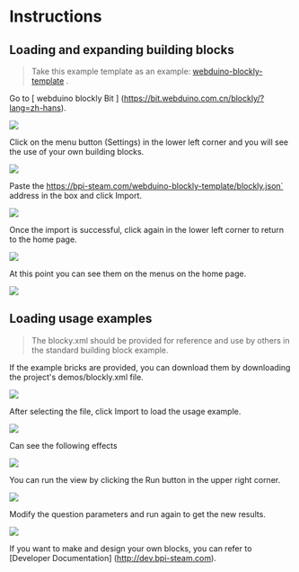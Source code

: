 # Instructions

## Loading and expanding building blocks

> Take this example template as an example: [webduino-blockly-template](https://bpi-steam.com/webduino-blockly-template/) .

Go to [ webduino blockly Bit ] (https://bit.webduino.com.cn/blockly/?lang=zh-hans).

![](basic/0.png)

Click on the menu button (Settings) in the lower left corner and you will see the use of your own building blocks.

![](basic/1.png)

Paste the https://bpi-steam.com/webduino-blockly-template/blockly.json` address in the box and click Import.

![](basic/2.png)

Once the import is successful, click again in the lower left corner to return to the home page.

![](basic/3.png)

At this point you can see them on the menus on the home page.

![](basic/4.png)

## Loading usage examples

> The blocky.xml should be provided for reference and use by others in the standard building block example.

If the example bricks are provided, you can download them by downloading the project's demos/blockly.xml file.

![](basic/5.png)

After selecting the file, click Import to load the usage example.

![](basic/6.png)

Can see the following effects

![](basic/7.png)

You can run the view by clicking the Run button in the upper right corner.

![](basic/8.png)

Modify the question parameters and run again to get the new results.

![](basic/9.png)

If you want to make and design your own blocks, you can refer to [Developer Documentation] (http://dev.bpi-steam.com).